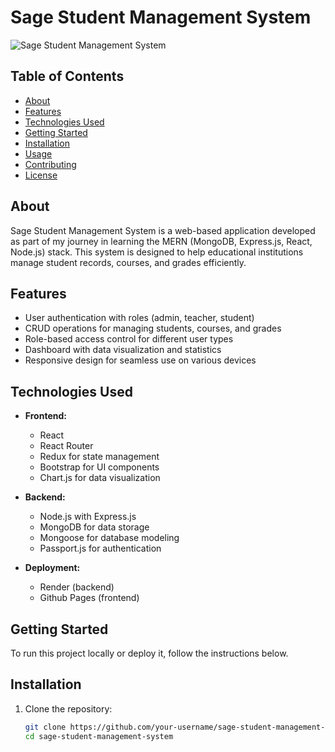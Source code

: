 # Sage Student Management System

![Sage Student Management System](screenshot.png)

## Table of Contents

- [About](#about)
- [Features](#features)
- [Technologies Used](#technologies-used)
- [Getting Started](#getting-started)
- [Installation](#installation)
- [Usage](#usage)
- [Contributing](#contributing)
- [License](#license)

## About

Sage Student Management System is a web-based application developed as part of my journey in learning the MERN (MongoDB, Express.js, React, Node.js) stack. This system is designed to help educational institutions manage student records, courses, and grades efficiently.

## Features

- User authentication with roles (admin, teacher, student)
- CRUD operations for managing students, courses, and grades
- Role-based access control for different user types
- Dashboard with data visualization and statistics
- Responsive design for seamless use on various devices

## Technologies Used

- **Frontend:**
  - React
  - React Router
  - Redux for state management
  - Bootstrap for UI components
  - Chart.js for data visualization

- **Backend:**
  - Node.js with Express.js
  - MongoDB for data storage
  - Mongoose for database modeling
  - Passport.js for authentication

- **Deployment:**
  - Render (backend)
  - Github Pages (frontend)

## Getting Started

To run this project locally or deploy it, follow the instructions below.

## Installation

1. Clone the repository:

   ```bash
   git clone https://github.com/your-username/sage-student-management-system.git
   cd sage-student-management-system
